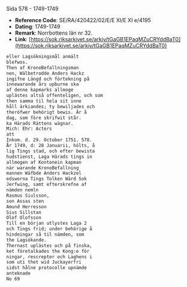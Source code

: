 Sida 578 - 1749-1749

- **Reference Code**: SE/RA/420422/02/E/E XI/E XI e/4195
- **Dating**: 1749-1749
- **Remark**: Norrbottens län nr 32.
- **Link**: [https://sok.riksarkivet.se/arkiv/tGaGB1EPaqMZuCRYddBaT0](https://sok.riksarkivet.se/arkiv/tGaGB1EPaqMZuCRYddBaT0)

```txt linenums="1"
eller Lagsökningsmål anmält
blefwos.
Then af KronoBefallningsman
nen, Wälbetrodde Anders Hackz
ingifne Längd och förtekning på
innewarande års upburne ska
af denne kapmarks allmoge
uplästes altså offenteligen, och som
then samma til hela sit inne
håll ärkiandes; ty bewiljades och
theröfwer behörigt bewis. Är å
dag, som före skrifwit står.
ka Härads Rättens wägnar.
Mich: Ehr: Acters
att
Inkom. d. 29. October 1751. 578.
År 1749, d: 28 Januarii, hölts, å
lig Tings stad, och efter bewista
hudstienst, Laga Härads tings in
allmogen af Kontonein kapman
när warande KronoBefallning
mannen Wäfbde Anders Hackzel
edsworna Tings Tolken Wärd Sok
Jerfwing, samt efterskrefne af
nämden nemln
Rasmus Siulsson,
son Assas sten
Amund Herresson
Sius Sillstan
Olof Olofsson
Till en början utlystes Laga 2
och Tings frid; under behörige å
hindeingar så til nämden, som
the Lagsökande.
Thernast uplästes och på finska,
ket företalkades the Kong:e för
ningar, rescrepter och Laghens i
som uti thet wid Juckayerfri
sidst hålne protocolle upnämde
anteknade
No 69
```
